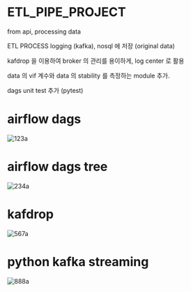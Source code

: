 # ETL_PIPE_PROJECT
from api, processing data

ETL PROCESS logging (kafka), nosql 에 저장 (original data) 

kafdrop 을 이용하여 broker 의 관리를 용이하게, log center 로 활용

data 의 vif 계수와 data 의 stability 를 측정하는 module 추가.
 
dags unit test 추가 (pytest)
# airflow dags 
![123a](https://github.com/OwenKimcertified/ETL_PIPE_PROJECT/assets/99598620/97d50237-6549-4f89-bffd-debb7ee5dc92)
# airflow dags tree
![234a](https://github.com/OwenKimcertified/ETL_PIPE_PROJECT/assets/99598620/5ef92e45-e099-41b7-ba70-1b6fed1b5752)
# kafdrop
![567a](https://github.com/OwenKimcertified/ETL_PIPE_PROJECT/assets/99598620/cab8913c-ba2b-46d8-9d60-c9b05a3d2b0c)
# python kafka streaming 
![888a](https://github.com/OwenKimcertified/ETL_PIPE_PROJECT/assets/99598620/868b2942-0dbd-443d-a19f-078304ba0ef8)
